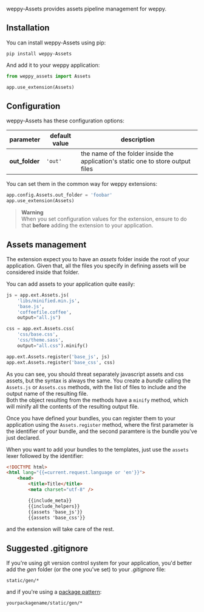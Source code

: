 weppy-Assets provides assets pipeline management for weppy.

## Installation

You can install weppy-Assets using pip:

    pip install weppy-Assets

And add it to your weppy application:

```python
from weppy_assets import Assets

app.use_extension(Assets)
```

## Configuration

weppy-Assets has these configuration options:

| parameter | default value | description |
| --- | --- | --- |
| **out_folder** | `'out'` | the name of the folder inside the application's static one to store output files |

You can set them in the common way for weppy extensions:

```python
app.config.Assets.out_folder = 'foobar'
app.use_extension(Assets)
```

> **Warning**   
> When you set configuration values for the extension, ensure to do that **before** adding the extension to your application.


## Assets management

The extension expect you to have an *assets* folder inside the root of your application. Given that, all the files you specify in defining assets will be considered inside that folder.

You can add assets to your application quite easily:

```python
js = app.ext.Assets.js(
    'libs/minified.min.js',
    'base.js',
    'coffeefile.coffee',
    output="all.js")

css = app.ext.Assets.css(
    'css/base.css',
    'css/theme.sass',
    output="all.css").minify()

app.ext.Assets.register('base_js', js)
app.ext.Assets.register('base_css', css)
```

As you can see, you should threat separately javascript assets and css assets, but the syntax is always the same. You create a *bundle* calling the `Assets.js` or `Assets.css` methods, with the list of files to include and the output name of the resulting file.   
Both the object resulting from the methods have a `minify` method, which will minify all the contents of the resulting output file.

Once you have defined your bundles, you can register them to your application using the `Assets.register` method, where the first parameter is the identifier of your bundle, and the second paramtere is the bundle you've just declared.

When you want to add your bundles to the templates, just use the `assets` lexer followed by the identifier:

```html
<!DOCTYPE html>
<html lang="{{=current.request.language or 'en'}}">
    <head>
        <title>Title</title>
        <meta charset="utf-8" />

        {{include_meta}}
        {{include_helpers}}
        {{assets 'base_js'}}
        {{assets 'base_css'}}
```

and the extension will take care of the rest.

## Suggested .gitignore

If you're using git version control system for your application, you'd better add the *gen* folder (or the one you've set) to your *.gitignore* file:

```
static/gen/*
```

and if you're using a [package pattern](http://weppy.org/docs/latest/patterns):

```
yourpackagename/static/gen/*
```
